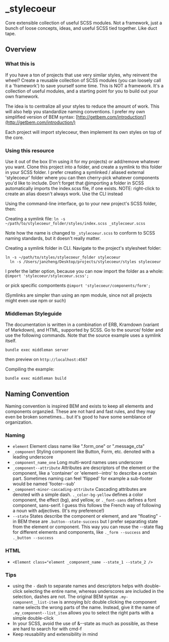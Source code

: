 


# _stylecoeur

Core extensible collection of useful SCSS modules. Not a framework, just a bunch of loose concepts, ideas, and useful SCSS tied together. Like duct tape.



## Overview

### What this is

If you have a ton of projects that use very similar styles, why reinvent the wheel? Create a reusable collection of SCSS modules (you can loosely call it a 'framework') to save yourself some time. This is NOT a framework. It's a collection of useful modules, and a starting point for you to build out your own framework.

The idea is to centralize all your styles to reduce the amount of work. This will also help you standardize naming conventions. I prefer my own simplified version of BEM syntax: [http://getbem.com/introduction/](http://getbem.com/introduction/)

Each project will import stylecoeur, then implement its own styles on top of the core.




### Using this resource

Use it out of the box (I'm using it for my projects) or add/remove whatever you want. Clone this project into a folder, and create a symlink to this folder in your SCSS folder. I prefer creating a symlinked / aliased external 'stylecoeur' folder where you can then cherry-pick whatever components you'd like to include. Don't forget that @importing a folder in SCSS automatically imports the index.scss file, if one exists. NOTE: right-click to create an alias doesn't always work. Use the CLI instead

Using the command-line interface, go to your new project's SCSS folder, then:

Creating a symlink file: ```ln -s ~/path/to/stylecoeur_folder/styles/index.scss _stylecoeur.scss```

Note how the name is changed to ```_stylecoeur.scss``` to conform to SCSS naming standards, but it doesn't really matter.

Creating a symlink folder in CLI. Navigate to the project's stylesheet folder: 

~~~ 
ln -s ~/path/to/styles/stylecoeur_folder stylecoeur
  ln -s /Users/janzheng/Desktop/projects/stylecoeur/styles stylecoeur
~~~


I prefer the latter option, because you can now import the folder as a whole:
```@import 'stylecoeur/stylecoeur.scss';```

or pick specific compontents ```@import 'stylecoeur/components/form';```

(Symlinks are simpler than using an npm module, since not all projects might even use npm or such)



### Middleman Styleguide

The documentation is written in a combination of ERB, Kramdown (variant of Markdown), and HTML, supported by SCSS.
Go to the source/ folder and use the following commands. Note that the source example uses a symlink itself.

~~~
bundle exec middleman server
~~~

then preview on `http://localhost:4567`


Compiling the example:

~~~
bundle exec middleman build
~~~




## Naming Convention

Naming convention is inspired BEM and exists to keep all elements and components organzied. These are not hard and fast rules, and they may even be broken sometimes... but it's good to have some semblance of organization.


### Naming
- ```element``` Element class name like ".form_one" or ".message_cta" 
- ```_component``` Styling component like Button, Form, etc. denoted with a leading underscore
- ```_component_name_one``` Long multi-word names uses underscore 
- ```_component--attribute``` Attributes are descriptors of the element or the component, like a 'container' or  'element--intro' to describe a certain part. Sometimes naming can feel 'flipped' for example a sub-footer would be named 'footer--sub'
- ```_component-minor-cascading-attribute``` Cascading attributes are denoted with a simple dash. ```._color-bg-yellow``` defines a color component, the effect (bg), and yellow, or ```._font-sans``` defines a font component, sans-serif. I guess this follows the French way of following a noun with adjectives. (It's my preference!)
- ```--state``` States describe the component or element, and are "floating" - in BEM these are ```.button--state-success``` but I prefer separating state from the element or component. This way you can reuse the --state flag for different elements and components, like ```._form --success``` and ```._button --success```


### HTML

- ```<Element class="element _component_name --state_1 --state_2 />```

### Tips
- using the `-` dash to separate names and descriptors helps with double-click selecting the entire name, whereas underscores are included in the selection, dashes are not. The original BEM syntax ```.my-component__list-item``` is annoying b/c double clicking the component name selects the wrong parts of the name. Instead, give it the name of ```.my_component--list_item``` allows you to select the right parts with a simple double-click
- In your SCSS, avoid the use of &--state as much as possible, as these are hard to search for with cmd-f
- Keep reusability and extensibility in mind
